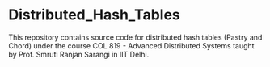 # Distributed_Hash_Tables
This repository contains source code for distributed hash tables (Pastry and Chord) under the course COL 819 - Advanced Distributed Systems  taught by Prof. Smruti Ranjan Sarangi in IIT Delhi.
